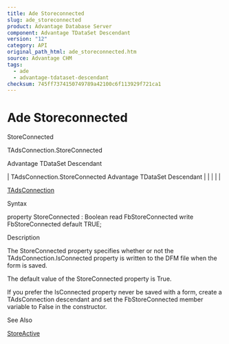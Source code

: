 ```yaml
---
title: Ade Storeconnected
slug: ade_storeconnected
product: Advantage Database Server
component: Advantage TDataSet Descendant
version: "12"
category: API
original_path_html: ade_storeconnected.htm
source: Advantage CHM
tags:
  - ade
  - advantage-tdataset-descendant
checksum: 745ff7374150749789a42100c6f113929f721ca1
---
```


# Ade Storeconnected

StoreConnected

TAdsConnection.StoreConnected

Advantage TDataSet Descendant

| TAdsConnection.StoreConnected  Advantage TDataSet Descendant |  |  |  |  |

[TAdsConnection](ade_tadsconnection_7.md)

Syntax

property StoreConnected : Boolean read FbStoreConnected write FbStoreConnected default TRUE;

Description

The StoreConnected property specifies whether or not the TAdsConnection.IsConnected property is written to the DFM file when the form is saved.

The default value of the StoreConnected property is True.

If you prefer the IsConnected property never be saved with a form, create a TAdsConnection descendant and set the FbStoreConnected member variable to False in the constructor.

See Also

[StoreActive](ade_storeactive.md)
